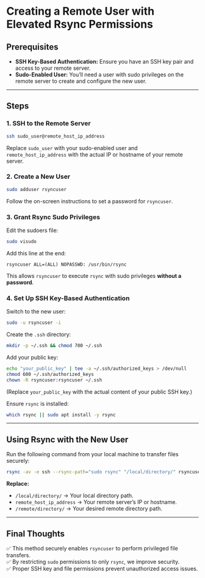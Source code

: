 # Creating a Remote User with Elevated Rsync Permissions

## Prerequisites

- **SSH Key-Based Authentication:** Ensure you have an SSH key pair and access to your remote server.
- **Sudo-Enabled User:** You’ll need a user with sudo privileges on the remote server to create and configure the new user.

---

## Steps

### 1. SSH to the Remote Server
```bash
ssh sudo_user@remote_host_ip_address
```
Replace `sudo_user` with your sudo-enabled user and `remote_host_ip_address` with the actual IP or hostname of your remote server.

### 2. Create a New User
```bash
sudo adduser rsyncuser
```
Follow the on-screen instructions to set a password for `rsyncuser`.

### 3. Grant Rsync Sudo Privileges
Edit the sudoers file:
```bash
sudo visudo
```
Add this line at the end:
```
rsyncuser ALL=(ALL) NOPASSWD: /usr/bin/rsync
```
This allows `rsyncuser` to execute `rsync` with sudo privileges **without a password**.

### 4. Set Up SSH Key-Based Authentication
Switch to the new user:
```bash
sudo -u rsyncuser -i
```
Create the `.ssh` directory:
```bash
mkdir -p ~/.ssh && chmod 700 ~/.ssh
```
Add your public key:
```bash
echo "your_public_key" | tee -a ~/.ssh/authorized_keys > /dev/null
chmod 600 ~/.ssh/authorized_keys
chown -R rsyncuser:rsyncuser ~/.ssh
```
(Replace `your_public_key` with the actual content of your public SSH key.)

Ensure `rsync` is installed:
```bash
which rsync || sudo apt install -y rsync
```

---

## Using Rsync with the New User
Run the following command from your local machine to transfer files securely:
```bash
rsync -av -e ssh --rsync-path="sudo rsync" "/local/directory/" rsyncuser@remote_host_ip_address:"/remote/directory/"
```

**Replace:**
- `/local/directory/` → Your local directory path.
- `remote_host_ip_address` → Your remote server’s IP or hostname.
- `/remote/directory/` → Your desired remote directory path.

---

## Final Thoughts
✅ This method securely enables `rsyncuser` to perform privileged file transfers.  
✅ By restricting `sudo` permissions to only `rsync`, we improve security.  
✅ Proper SSH key and file permissions prevent unauthorized access issues.
```

